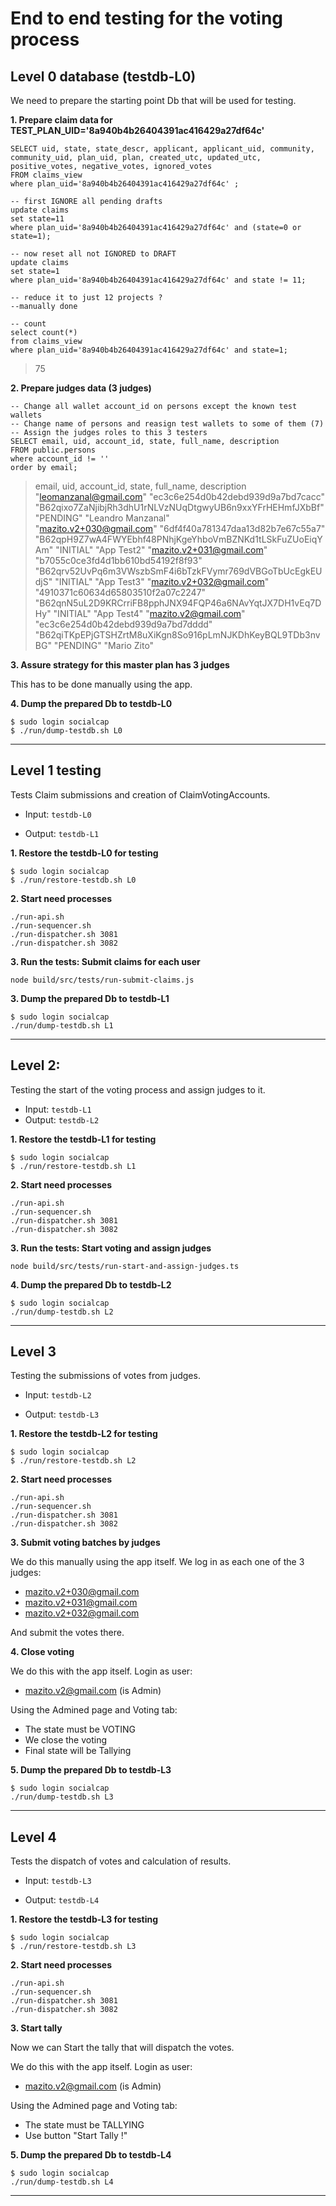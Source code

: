 # End to end testing for the voting process

## Level 0 database (testdb-L0)

We need to prepare the starting point Db that will be used for testing.

**1. Prepare claim data for TEST_PLAN_UID='8a940b4b26404391ac416429a27df64c'**

~~~
SELECT uid, state, state_descr, applicant, applicant_uid, community, community_uid, plan_uid, plan, created_utc, updated_utc, positive_votes, negative_votes, ignored_votes
FROM claims_view
where plan_uid='8a940b4b26404391ac416429a27df64c' ;

-- first IGNORE all pending drafts
update claims 
set state=11
where plan_uid='8a940b4b26404391ac416429a27df64c' and (state=0 or state=1);

-- now reset all not IGNORED to DRAFT
update claims 
set state=1
where plan_uid='8a940b4b26404391ac416429a27df64c' and state != 11;

-- reduce it to just 12 projects ?
--manually done

-- count 
select count(*) 
from claims_view
where plan_uid='8a940b4b26404391ac416429a27df64c' and state=1;
~~~
> 75

**2. Prepare judges data (3 judges)**
~~~
-- Change all wallet account_id on persons except the known test wallets
-- Change name of persons and reasign test wallets to some of them (7)
-- Assign the judges roles to this 3 testers
SELECT email, uid, account_id, state, full_name, description
FROM public.persons
where account_id != ''
order by email;
~~~
> email, uid, account_id, state, full_name, description
> "leomanzanal@gmail.com"	"ec3c6e254d0b42debd939d9a7bd7cacc"	"B62qixo7ZaNjibjRh3dhU1rNLVzNUqDtgwyUB6n9xxYFrHEHmfJXbBf"	"PENDING"	"Leandro Manzanal"	
> "mazito.v2+030@gmail.com"	"6df4f40a781347daa13d82b7e67c55a7"	"B62qpH9Z7wA4FWYEbhf48PNhjKgeYhboVmBZNKd1tLSkFuZUoEiqYAm"	"INITIAL"	"App Test2"	
> "mazito.v2+031@gmail.com"	"b7055c0ce3fd4d1bb610bd54192f8f93"	"B62qrv52UvPq6m3VWszbSmF4i6bTzkFVymr769dVBGoTbUcEgkEUdjS"	"INITIAL"	"App Test3"	
> "mazito.v2+032@gmail.com"	"4910371c60634d65803510f2a07c2247"	"B62qnN5uL2D9KRCrriFB8pphJNX94FQP46a6NAvYqtJX7DH1vEq7DHy"	"INITIAL"	"App Test4"	
> "mazito.v2@gmail.com"	"ec3c6e254d0b42debd939d9a7bd7dddd"	"B62qiTKpEPjGTSHZrtM8uXiKgn8So916pLmNJKDhKeyBQL9TDb3nvBG"	"PENDING"	"Mario Zito"	

**3. Assure strategy for this master plan has 3 judges**

This has to be done manually using the app.

**4. Dump the prepared Db to testdb-L0**
~~~
$ sudo login socialcap
$ ./run/dump-testdb.sh L0
~~~
---

## Level 1 testing

Tests Claim submissions and creation of ClaimVotingAccounts.

- Input: `testdb-L0`

- Output: `testdb-L1`

**1. Restore the testdb-L0 for testing**

~~~
$ sudo login socialcap
$ ./run/restore-testdb.sh L0
~~~

**2. Start need processes**
~~~
./run-api.sh
./run-sequencer.sh
./run-dispatcher.sh 3081
./run-dispatcher.sh 3082
~~~

**3. Run the tests: Submit claims for each user**

~~~
node build/src/tests/run-submit-claims.js
~~~

**3. Dump the prepared Db to testdb-L1** 

~~~
$ sudo login socialcap
./run/dump-testdb.sh L1
~~~
---

## Level 2:

Testing the start of the voting process and assign judges to it.

- Input: `testdb-L1`
- Output: `testdb-L2`

**1. Restore the testdb-L1 for testing**

~~~
$ sudo login socialcap
$ ./run/restore-testdb.sh L1
~~~

**2. Start need processes**
~~~
./run-api.sh
./run-sequencer.sh
./run-dispatcher.sh 3081
./run-dispatcher.sh 3082
~~~

**3. Run the tests: Start voting and assign judges**

~~~
node build/src/tests/run-start-and-assign-judges.ts
~~~

**4. Dump the prepared Db to testdb-L2**

~~~
$ sudo login socialcap
./run/dump-testdb.sh L2
~~~
---

## Level 3

Testing the submissions of votes from judges.

- Input: `testdb-L2`

- Output: `testdb-L3`

**1. Restore the testdb-L2 for testing**

~~~
$ sudo login socialcap
$ ./run/restore-testdb.sh L2
~~~

**2. Start need processes**

~~~
./run-api.sh
./run-sequencer.sh
./run-dispatcher.sh 3081
./run-dispatcher.sh 3082
~~~

**3. Submit voting batches by judges** 

We do this manually using the app itself. We log in as each one of the 3 judges:

- mazito.v2+030@gmail.com
- mazito.v2+031@gmail.com
- mazito.v2+032@gmail.com

And submit the votes there.

**4. Close voting**

We do this with the app itself. Login as user:

- mazito.v2@gmail.com (is Admin)

Using the Admined page and Voting tab:

- The state must be VOTING
- We close the voting
- Final state will be Tallying

**5. Dump the prepared Db to testdb-L3** 

~~~
$ sudo login socialcap
./run/dump-testdb.sh L3
~~~
---

## Level 4

Tests the dispatch of votes and calculation of results.

- Input: `testdb-L3`

- Output: `testdb-L4`

**1. Restore the testdb-L3 for testing**

~~~
$ sudo login socialcap
$ ./run/restore-testdb.sh L3
~~~

**2. Start need processes**

~~~
./run-api.sh
./run-sequencer.sh
./run-dispatcher.sh 3081
./run-dispatcher.sh 3082
~~~

**3. Start tally**

Now we can Start the tally that will dispatch the votes. 

We do this with the app itself. Login as user:

- mazito.v2@gmail.com (is Admin)

Using the Admined page and Voting tab:

- The state must be TALLYING
- Use button "Start Tally !"



**5. Dump the prepared Db to testdb-L4** 

~~~
$ sudo login socialcap
./run/dump-testdb.sh L4
~~~
---


